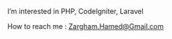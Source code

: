 I’m interested in PHP, CodeIgniter, Laravel

How to reach me : Zargham.Hamed@Gmail.com

<!---
Hamed-Zargham/Hamed-Zargham is a ✨ special ✨ repository because its `README.md` (this file) appears on your GitHub profile.
You can click the Preview link to take a look at your changes.
--->
